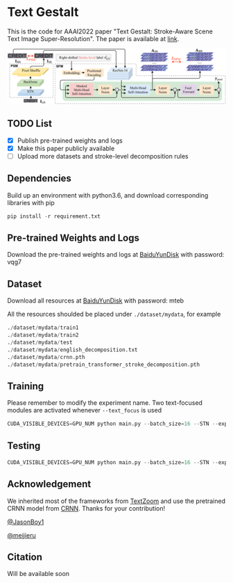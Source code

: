 # Text Gestalt

This is the code for AAAI2022 paper "Text Gestalt: Stroke-Aware Scene Text Image Super-Resolution". The paper is available at [link](https://arxiv.org/pdf/2112.08171.pdf).

![architecture](./image/architecture.png)

## TODO List
* [x] Publish pre-trained weights and logs
* [x] Make this paper publicly available
* [ ] Upload more datasets and stroke-level decomposition rules 

## Dependencies
Build up an environment with python3.6, and download corresponding libraries with pip
```python
pip install -r requirement.txt
```

## Pre-trained Weights and Logs
Download the pre-trained weights and logs at [BaiduYunDisk](https://pan.baidu.com/s/1c0DqmKkw5_uB6njPhmm-2g) with password: vqg7

## Dataset
Download all resources at [BaiduYunDisk](https://pan.baidu.com/s/1MeFKnF5tWiL7ts00SHLM2A) with password: mteb

All the resources shoulded be placed under ```./dataset/mydata```, for example
```python
./dataset/mydata/train1
./dataset/mydata/train2
./dataset/mydata/test
./dataset/mydata/english_decomposition.txt
./dataset/mydata/crnn.pth
./dataset/mydata/pretrain_transformer_stroke_decomposition.pth
```


## Training
Please remember to modify the experiment name. Two text-focused modules are activated whenever ```--text_focus``` is used
```python
CUDA_VISIBLE_DEVICES=GPU_NUM python main.py --batch_size=16 --STN --exp_name EXP_NAME --text_focus 
```

## Testing
```python
CUDA_VISIBLE_DEVICES=GPU_NUM python main.py --batch_size=16 --STN --exp_name EXP_NAME --text_focus --resume YOUR_MODEL --test --test_data_dir ./dataset/mydata/test
```

## Acknowledgement
We inherited most of the frameworks from [TextZoom](https://github.com/JasonBoy1/TextZoom) and use the pretrained CRNN model from [CRNN](https://github.com/meijieru/crnn.pytorch).
Thanks for your contribution! 

[@JasonBoy1](https://github.com/JasonBoy1) 

[@meijieru](https://github.com/meijieru)


## Citation
Will be available soon
